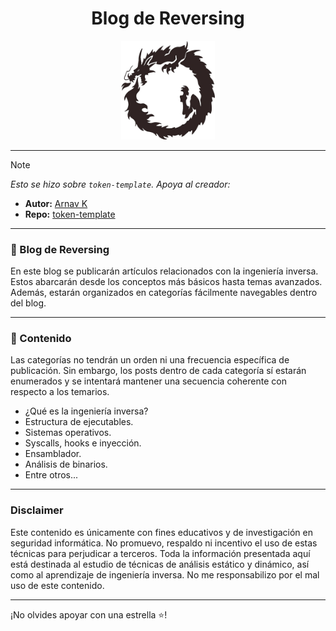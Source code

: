 <h1 align="center">
  <a href="https://rawc1nnamon.github.io/" target="_blank" style="text-decoration: none; color: inherit;">
    Blog de Reversing
  </a>
</h1>

<p align="center">
  <img src="public/images/misc/readme-001.png" alt="Logo" width="150"/>
</p>

---

> [!NOTE]
> *Esto se hizo sobre `token-template`. Apoya al creador:*
> * **Autor:** [Arnav K](https://github.com/ArnavK-09)
> * **Repo:** [token-template](https://github.com/ArnavK-09/token-template)

---

### 🐉 Blog de Reversing

En este blog se publicarán artículos relacionados con la ingeniería inversa. Estos abarcarán desde los conceptos más básicos hasta temas avanzados. Además, estarán organizados en categorías fácilmente navegables dentro del blog.

---

### 📄 Contenido

Las categorías no tendrán un orden ni una frecuencia específica de publicación. Sin embargo, los posts dentro de cada categoría sí estarán enumerados y se intentará mantener una secuencia coherente con respecto a los temarios.

- ¿Qué es la ingeniería inversa?
- Estructura de ejecutables.
- Sistemas operativos.
- Syscalls, hooks e inyección.
- Ensamblador.
- Análisis de binarios.
- Entre otros...

---

### Disclaimer

Este contenido es únicamente con fines educativos y de investigación en seguridad informática. No promuevo, respaldo ni incentivo el uso de estas técnicas para perjudicar a terceros. Toda la información presentada aquí está destinada al estudio de técnicas de análisis estático y dinámico, así como al aprendizaje de ingeniería inversa. No me responsabilizo por el mal uso de este contenido.

---  
¡No olvides apoyar con una estrella ⭐!
